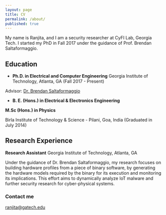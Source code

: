 ```yaml
---
layout: page
title: CV
permalink: /about/
published: true
---
```


My name is Ranjita, and I am a security researcher at CyFI Lab, Georgia Tech. I started my PhD in Fall 2017 under the guidance of Prof. Brendan Saltaformaggio.

## Education
* __Ph.D. in Electrical and Computer Engineering__
Georgia Institute of Technology, Atlanta, GA (Fall 2017 - Present)

Advisor: [Dr. Brendan Saltaformaggio](https://saltaformaggio.ece.gatech.edu)

* __B. E. (Hons.) in Electrical & Electronics Engineering__ 

__M.Sc (Hons.) in Physics__

Birla Institute of Technology & Science - Pilani, Goa, India (Graduated in July 2014)

## Research Experience
__Research Assistant__
Georgia Institute of Technology, Atlanta, GA 

Under the guidance of Dr. Brendan Saltaformaggio, my research focuses on building hardware profiles from a piece of binary software, by generating the hardware models required by the binary for its execution and monitoring its implications. This effort aims to dynamically analyze IoT malware and further security research for cyber-physical systems.


### Contact me

[ranjita@gatech.edu](mailto:ranjita@gatech.edu)
